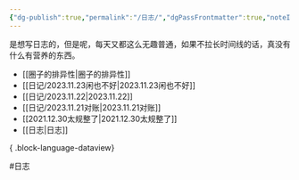 ```yaml
---
{"dg-publish":true,"permalink":"/日志/","dgPassFrontmatter":true,"noteIcon":""}
---
```



是想写日志的，但是呢，每天又都这么无趣普通，如果不拉长时间线的话，真没有什么有营养的东西。
- [[圈子的排异性\|圈子的排异性]]
- [[日记/2023.11.23闲也不好\|2023.11.23闲也不好]]
- [[日记/2023.11.22\|2023.11.22]]
- [[日记/2023.11.21对账\|2023.11.21对账]]
- [[2021.12.30太规整了\|2021.12.30太规整了]]
- [[日志\|日志]]

{ .block-language-dataview}


#日志